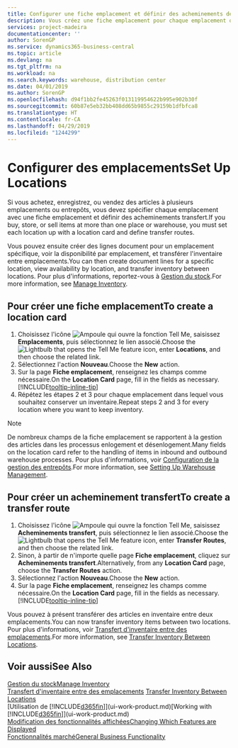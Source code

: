 ```yaml
---
title: Configurer une fiche emplacement et définir des acheminements de transfert| Microsoft Docs
description: Vous créez une fiche emplacement pour chaque emplacement où vous stockez des articles d'inventaire, par exemple, un entrepôt ou un centre de distribution, et configurez des acheminements pour le transfert d'articles entre emplacements.
services: project-madeira
documentationcenter: ''
author: SorenGP
ms.service: dynamics365-business-central
ms.topic: article
ms.devlang: na
ms.tgt_pltfrm: na
ms.workload: na
ms.search.keywords: warehouse, distribution center
ms.date: 04/01/2019
ms.author: SorenGP
ms.openlocfilehash: d94f1bb2fe45263f013119954622b995e902b30f
ms.sourcegitcommit: 60b87e5eb32bb408dd65b9855c29159b1dfbfca8
ms.translationtype: HT
ms.contentlocale: fr-CA
ms.lasthandoff: 04/29/2019
ms.locfileid: "1244299"
---
```

# <a name="set-up-locations"></a><span data-ttu-id="05d22-103">Configurer des emplacements</span><span class="sxs-lookup"><span data-stu-id="05d22-103">Set Up Locations</span></span>
<span data-ttu-id="05d22-104">Si vous achetez, enregistrez, ou vendez des articles à plusieurs emplacements ou entrepôts, vous devez spécifier chaque emplacement avec une fiche emplacement et définir des acheminements transfert.</span><span class="sxs-lookup"><span data-stu-id="05d22-104">If you buy, store, or sell items at more than one place or warehouse, you must set each location up with a location card and define transfer routes.</span></span>

<span data-ttu-id="05d22-105">Vous pouvez ensuite créer des lignes document pour un emplacement spécifique, voir la disponibilité par emplacement, et transférer l'inventaire entre emplacements.</span><span class="sxs-lookup"><span data-stu-id="05d22-105">You can then create document lines for a specific location, view availability by location, and transfer inventory between locations.</span></span> <span data-ttu-id="05d22-106">Pour plus d'informations, reportez-vous à [Gestion du stock](inventory-manage-inventory.md).</span><span class="sxs-lookup"><span data-stu-id="05d22-106">For more information, see [Manage Inventory](inventory-manage-inventory.md).</span></span>

## <a name="to-create-a-location-card"></a><span data-ttu-id="05d22-107">Pour créer une fiche emplacement</span><span class="sxs-lookup"><span data-stu-id="05d22-107">To create a location card</span></span>
1. <span data-ttu-id="05d22-108">Choisissez l'icône ![Ampoule qui ouvre la fonction Tell Me](media/ui-search/search_small.png "Dites-moi ce que vous voulez faire"), saisissez **Emplacements**, puis sélectionnez le lien associé.</span><span class="sxs-lookup"><span data-stu-id="05d22-108">Choose the ![Lightbulb that opens the Tell Me feature](media/ui-search/search_small.png "Tell me what you want to do") icon, enter **Locations**, and then choose the related link.</span></span>
2. <span data-ttu-id="05d22-109">Sélectionnez l'action **Nouveau**.</span><span class="sxs-lookup"><span data-stu-id="05d22-109">Choose the **New** action.</span></span>
3. <span data-ttu-id="05d22-110">Sur la page **Fiche emplacement**, renseignez les champs comme nécessaire.</span><span class="sxs-lookup"><span data-stu-id="05d22-110">On the **Location Card** page, fill in the fields as necessary.</span></span> [!INCLUDE[tooltip-inline-tip](includes/tooltip-inline-tip_md.md)]
4. <span data-ttu-id="05d22-111">Répétez les étapes 2 et 3 pour chaque emplacement dans lequel vous souhaitez conserver un inventaire.</span><span class="sxs-lookup"><span data-stu-id="05d22-111">Repeat steps 2 and 3 for every location where you want to keep inventory.</span></span>

> [!NOTE]  
> <span data-ttu-id="05d22-112">De nombreux champs de la fiche emplacement se rapportent à la gestion des articles dans les processus enlogement et désenlogement.</span><span class="sxs-lookup"><span data-stu-id="05d22-112">Many fields on the location card refer to the handling of items in inbound and outbound warehouse processes.</span></span> <span data-ttu-id="05d22-113">Pour plus d'informations, voir [Configuration de la gestion des entrepôts](warehouse-setup-warehouse.md).</span><span class="sxs-lookup"><span data-stu-id="05d22-113">For more information, see [Setting Up Warehouse Management](warehouse-setup-warehouse.md).</span></span>

## <a name="to-create-a-transfer-route"></a><span data-ttu-id="05d22-114">Pour créer un acheminement transfert</span><span class="sxs-lookup"><span data-stu-id="05d22-114">To create a transfer route</span></span>
1. <span data-ttu-id="05d22-115">Choisissez l'icône ![Ampoule qui ouvre la fonction Tell Me](media/ui-search/search_small.png "Dites-moi ce que vous voulez faire"), saisissez **Acheminements transfert**, puis sélectionnez le lien associé.</span><span class="sxs-lookup"><span data-stu-id="05d22-115">Choose the ![Lightbulb that opens the Tell Me feature](media/ui-search/search_small.png "Tell me what you want to do") icon, enter **Transfer Routes**, and then choose the related link.</span></span>
2. <span data-ttu-id="05d22-116">Sinon, à partir de n'importe quelle page **Fiche emplacement**, cliquez sur **Acheminements transfert**.</span><span class="sxs-lookup"><span data-stu-id="05d22-116">Alternatively, from any **Location Card** page, choose the **Transfer Routes** action.</span></span>
3. <span data-ttu-id="05d22-117">Sélectionnez l'action **Nouveau**.</span><span class="sxs-lookup"><span data-stu-id="05d22-117">Choose the **New** action.</span></span>
4. <span data-ttu-id="05d22-118">Sur la page **Fiche emplacement**, renseignez les champs comme nécessaire.</span><span class="sxs-lookup"><span data-stu-id="05d22-118">On the **Location Card** page, fill in the fields as necessary.</span></span> [!INCLUDE[tooltip-inline-tip](includes/tooltip-inline-tip_md.md)]

<span data-ttu-id="05d22-119">Vous pouvez à présent transférer des articles en inventaire entre deux emplacements.</span><span class="sxs-lookup"><span data-stu-id="05d22-119">You can now transfer inventory items between two locations.</span></span> <span data-ttu-id="05d22-120">Pour plus d'informations, voir [Transfert d'inventaire entre des emplacements](inventory-how-transfer-between-locations.md).</span><span class="sxs-lookup"><span data-stu-id="05d22-120">For more information, see [Transfer Inventory Between Locations](inventory-how-transfer-between-locations.md).</span></span>    

## <a name="see-also"></a><span data-ttu-id="05d22-121">Voir aussi</span><span class="sxs-lookup"><span data-stu-id="05d22-121">See Also</span></span>
[<span data-ttu-id="05d22-122">Gestion du stock</span><span class="sxs-lookup"><span data-stu-id="05d22-122">Manage Inventory</span></span>](inventory-manage-inventory.md)  
<span data-ttu-id="05d22-123">[Transfert d'inventaire entre des emplacements](inventory-how-transfer-between-locations.md)  </span><span class="sxs-lookup"><span data-stu-id="05d22-123">[Transfer Inventory Between Locations](inventory-how-transfer-between-locations.md)  </span></span>  
<span data-ttu-id="05d22-124">[Utilisation de [!INCLUDE[d365fin](includes/d365fin_md.md)]](ui-work-product.md)</span><span class="sxs-lookup"><span data-stu-id="05d22-124">[Working with [!INCLUDE[d365fin](includes/d365fin_md.md)]](ui-work-product.md)</span></span>  
[<span data-ttu-id="05d22-125">Modification des fonctionnalités affichées</span><span class="sxs-lookup"><span data-stu-id="05d22-125">Changing Which Features are Displayed</span></span>](ui-experiences.md)  
[<span data-ttu-id="05d22-126">Fonctionnalités marché</span><span class="sxs-lookup"><span data-stu-id="05d22-126">General Business Functionality</span></span>](ui-across-business-areas.md)
